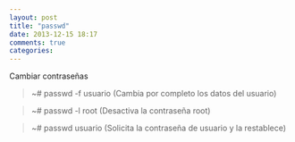 ```yaml
---
layout: post
title: "passwd"
date: 2013-12-15 18:17
comments: true
categories: 
---
```

Cambiar contraseñas

>~# passwd -f usuario        (Cambia por completo los datos del usuario)

>~# passwd -l root              (Desactiva la contraseña root)

>~# passwd usuario            (Solicita la contraseña de usuario y la restablece)

